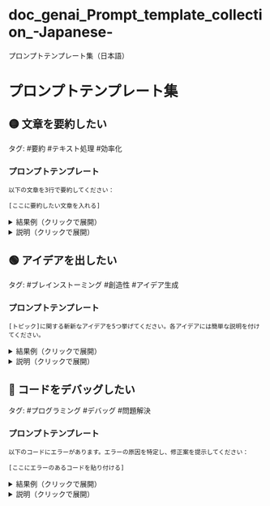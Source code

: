 # doc_genai_Prompt_template_collection_-Japanese-
プロンプトテンプレート集（日本語）

# プロンプトテンプレート集

## 🟡 文章を要約したい

タグ: #要約 #テキスト処理 #効率化

### プロンプトテンプレート

```
以下の文章を3行で要約してください：

[ここに要約したい文章を入れる]
```

<details>
<summary>結果例（クリックで展開）</summary>

```
1. [要約の1行目]
2. [要約の2行目]
3. [要約の3行目]
```

</details>

<details>
<summary>説明（クリックで展開）</summary>

このプロンプトテンプレートは、長い文章を簡潔に要約するのに役立ちます。3行という制限を設けることで、AIに最も重要な情報を抽出させることができます。

</details>

## 🟢 アイデアを出したい

タグ: #ブレインストーミング #創造性 #アイデア生成

### プロンプトテンプレート

```
[トピック]に関する斬新なアイデアを5つ挙げてください。各アイデアには簡単な説明を付けてください。
```

<details>
<summary>結果例（クリックで展開）</summary>

```
1. [アイデア1]: [説明]
2. [アイデア2]: [説明]
3. [アイデア3]: [説明]
4. [アイデア4]: [説明]
5. [アイデア5]: [説明]
```

</details>

<details>
<summary>説明（クリックで展開）</summary>

このテンプレートは、特定のトピックに関する新しいアイデアを生成するのに適しています。AIに複数のアイデアと簡単な説明を求めることで、ブレインストーミングセッションの出発点として活用できます。

</details>

## 🔴 コードをデバッグしたい

タグ: #プログラミング #デバッグ #問題解決

### プロンプトテンプレート

```
以下のコードにエラーがあります。エラーの原因を特定し、修正案を提示してください：

[ここにエラーのあるコードを貼り付ける]
```

<details>
<summary>結果例（クリックで展開）</summary>

```
エラーの原因：
[エラーの説明]

修正案：
[修正されたコード]

説明：
[修正内容の詳細な説明]
```

</details>

<details>
<summary>説明（クリックで展開）</summary>

このプロンプトテンプレートは、プログラミングのデバッグ作業を支援します。AIにエラーの原因を特定させ、具体的な修正案を提示させることで、効率的にバグを修正できます。

</details>
